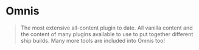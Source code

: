# Omnis
> The most extensive all-content plugin to date. All vanilla content and the content of many plugins available to use to put together different ship builds. Many more tools are included into Omnis too!
